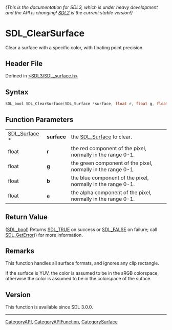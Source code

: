 ###### (This is the documentation for SDL3, which is under heavy development and the API is changing! [SDL2](https://wiki.libsdl.org/SDL2/) is the current stable version!)
# SDL_ClearSurface

Clear a surface with a specific color, with floating point precision.

## Header File

Defined in [<SDL3/SDL_surface.h>](https://github.com/libsdl-org/SDL/blob/main/include/SDL3/SDL_surface.h)

## Syntax

```c
SDL_bool SDL_ClearSurface(SDL_Surface *surface, float r, float g, float b, float a);
```

## Function Parameters

|                              |             |                                                              |
| ---------------------------- | ----------- | ------------------------------------------------------------ |
| [SDL_Surface](SDL_Surface) * | **surface** | the [SDL_Surface](SDL_Surface) to clear.                     |
| float                        | **r**       | the red component of the pixel, normally in the range 0-1.   |
| float                        | **g**       | the green component of the pixel, normally in the range 0-1. |
| float                        | **b**       | the blue component of the pixel, normally in the range 0-1.  |
| float                        | **a**       | the alpha component of the pixel, normally in the range 0-1. |

## Return Value

([SDL_bool](SDL_bool)) Returns [SDL_TRUE](SDL_TRUE) on success or
[SDL_FALSE](SDL_FALSE) on failure; call [SDL_GetError](SDL_GetError)() for
more information.

## Remarks

This function handles all surface formats, and ignores any clip rectangle.

If the surface is YUV, the color is assumed to be in the sRGB colorspace,
otherwise the color is assumed to be in the colorspace of the suface.

## Version

This function is available since SDL 3.0.0.

----
[CategoryAPI](CategoryAPI), [CategoryAPIFunction](CategoryAPIFunction), [CategorySurface](CategorySurface)

